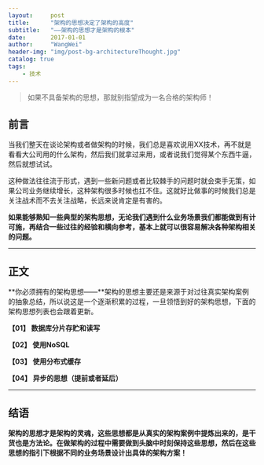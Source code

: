 ```yaml
---
layout:     post
title:      "架构的思想决定了架构的高度"
subtitle:   "——架构的思想才是架构的根本"
date:       2017-01-01
author:     "WangWei"
header-img: "img/post-bg-architectureThought.jpg"
catalog: true
tags:
    - 技术
---
```


> 如果不具备架构的思想，那就别指望成为一名合格的架构师！

## 前言

当我们整天在谈论架构或者做架构的时候，我们总是喜欢说用XX技术，再不就是看看大公司用的什么架构，然后我们就拿过来用，或者说我们觉得某个东西牛逼，然后就想试试。

这种做法往往流于形式，遇到一些新问题或者比较棘手的问题时就会束手无策，如果公司业务继续增长，这种架构很多时候也扛不住。这就好比做事的时候我们总是关注战术而不去关注战略，长远来说肯定是有害的。

**如果能够熟知一些典型的架构思想，无论我们遇到什么业务场景我们都能做到有计可施，再结合一些过往的经验和横向参考，基本上就可以很容易解决各种架构相关的问题。**

---

## 正文

**你必须拥有的架构思想——**架构的思想主要还是来源于对过往真实架构案例的抽象总结，所以说这是一个逐渐积累的过程，一旦领悟到好的架构思想，下面的架构思想列表也会跟着更新。

**【01】 数据库分片存贮和读写**

**【02】 使用NoSQL**

**【03】 使用分布式缓存**

**【04】 异步的思想（提前或者延后）**

---

## 结语

**架构的思想才是架构的灵魂，这些思想都是从真实的架构案例中提炼出来的，是干货也是方法论。在做架构的过程中需要做到头脑中时刻保持这些思想，然后在这些思想的指引下根据不同的业务场景设计出具体的架构方案！**
